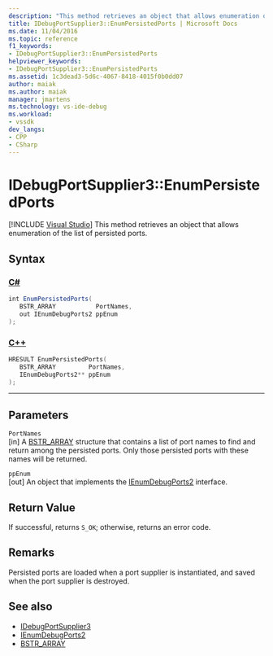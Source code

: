 ```yaml
---
description: "This method retrieves an object that allows enumeration of the list of persisted ports."
title: IDebugPortSupplier3::EnumPersistedPorts | Microsoft Docs
ms.date: 11/04/2016
ms.topic: reference
f1_keywords:
- IDebugPortSupplier3::EnumPersistedPorts
helpviewer_keywords:
- IDebugPortSupplier3::EnumPersistedPorts
ms.assetid: 1c3dead3-5d6c-4067-8418-4015f0b0dd07
author: maiak
ms.author: maiak
manager: jmartens
ms.technology: vs-ide-debug
ms.workload:
- vssdk
dev_langs:
- CPP
- CSharp
---
```

# IDebugPortSupplier3::EnumPersistedPorts

 [!INCLUDE [Visual Studio](~/includes/applies-to-version/vs-windows-only.md)]
This method retrieves an object that allows enumeration of the list of persisted ports.

## Syntax

### [C#](#tab/csharp)
```csharp
int EnumPersistedPorts(
   BSTR_ARRAY           PortNames,
   out IEnumDebugPorts2 ppEnum
);
```
### [C++](#tab/cpp)
```cpp
HRESULT EnumPersistedPorts(
   BSTR_ARRAY         PortNames,
   IEnumDebugPorts2** ppEnum
);
```
---

## Parameters
`PortNames`\
[in] A [BSTR_ARRAY](../../../extensibility/debugger/reference/bstr-array.md) structure that contains a list of port names to find and return among the persisted ports. Only those persisted ports with these names will be returned.

`ppEnum`\
[out] An object that implements the [IEnumDebugPorts2](../../../extensibility/debugger/reference/ienumdebugports2.md) interface.

## Return Value
 If successful, returns `S_OK`; otherwise, returns an error code.

## Remarks
 Persisted ports are loaded when a port supplier is instantiated, and saved when the port supplier is destroyed.

## See also
- [IDebugPortSupplier3](../../../extensibility/debugger/reference/idebugportsupplier3.md)
- [IEnumDebugPorts2](../../../extensibility/debugger/reference/ienumdebugports2.md)
- [BSTR_ARRAY](../../../extensibility/debugger/reference/bstr-array.md)
